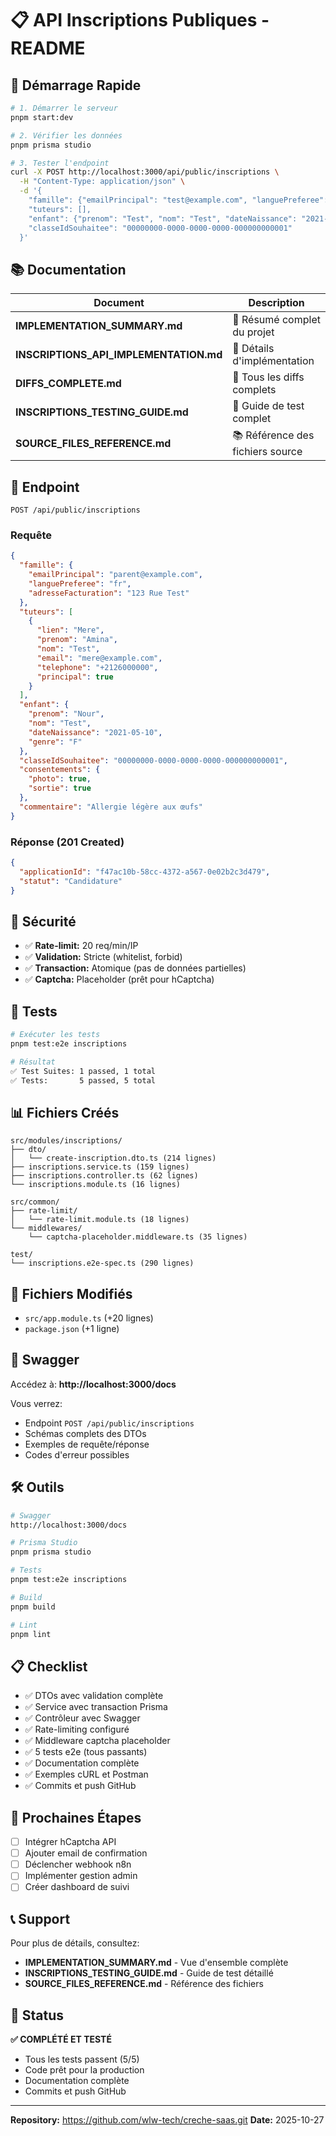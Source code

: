 # 📋 API Inscriptions Publiques - README

## 🚀 Démarrage Rapide

```bash
# 1. Démarrer le serveur
pnpm start:dev

# 2. Vérifier les données
pnpm prisma studio

# 3. Tester l'endpoint
curl -X POST http://localhost:3000/api/public/inscriptions \
  -H "Content-Type: application/json" \
  -d '{
    "famille": {"emailPrincipal": "test@example.com", "languePreferee": "fr"},
    "tuteurs": [],
    "enfant": {"prenom": "Test", "nom": "Test", "dateNaissance": "2021-01-01"},
    "classeIdSouhaitee": "00000000-0000-0000-0000-000000000001"
  }'
```

## 📚 Documentation

| Document | Description |
|----------|-------------|
| **IMPLEMENTATION_SUMMARY.md** | 📌 Résumé complet du projet |
| **INSCRIPTIONS_API_IMPLEMENTATION.md** | 📝 Détails d'implémentation |
| **DIFFS_COMPLETE.md** | 🔄 Tous les diffs complets |
| **INSCRIPTIONS_TESTING_GUIDE.md** | 🧪 Guide de test complet |
| **SOURCE_FILES_REFERENCE.md** | 📚 Référence des fichiers source |

## 🎯 Endpoint

```
POST /api/public/inscriptions
```

### Requête

```json
{
  "famille": {
    "emailPrincipal": "parent@example.com",
    "languePreferee": "fr",
    "adresseFacturation": "123 Rue Test"
  },
  "tuteurs": [
    {
      "lien": "Mere",
      "prenom": "Amina",
      "nom": "Test",
      "email": "mere@example.com",
      "telephone": "+2126000000",
      "principal": true
    }
  ],
  "enfant": {
    "prenom": "Nour",
    "nom": "Test",
    "dateNaissance": "2021-05-10",
    "genre": "F"
  },
  "classeIdSouhaitee": "00000000-0000-0000-0000-000000000001",
  "consentements": {
    "photo": true,
    "sortie": true
  },
  "commentaire": "Allergie légère aux œufs"
}
```

### Réponse (201 Created)

```json
{
  "applicationId": "f47ac10b-58cc-4372-a567-0e02b2c3d479",
  "statut": "Candidature"
}
```

## 🔐 Sécurité

- ✅ **Rate-limit:** 20 req/min/IP
- ✅ **Validation:** Stricte (whitelist, forbid)
- ✅ **Transaction:** Atomique (pas de données partielles)
- ✅ **Captcha:** Placeholder (prêt pour hCaptcha)

## 🧪 Tests

```bash
# Exécuter les tests
pnpm test:e2e inscriptions

# Résultat
✅ Test Suites: 1 passed, 1 total
✅ Tests:       5 passed, 5 total
```

## 📊 Fichiers Créés

```
src/modules/inscriptions/
├── dto/
│   └── create-inscription.dto.ts (214 lignes)
├── inscriptions.service.ts (159 lignes)
├── inscriptions.controller.ts (62 lignes)
└── inscriptions.module.ts (16 lignes)

src/common/
├── rate-limit/
│   └── rate-limit.module.ts (18 lignes)
└── middlewares/
    └── captcha-placeholder.middleware.ts (35 lignes)

test/
└── inscriptions.e2e-spec.ts (290 lignes)
```

## 🔄 Fichiers Modifiés

- `src/app.module.ts` (+20 lignes)
- `package.json` (+1 ligne)

## 📱 Swagger

Accédez à: **http://localhost:3000/docs**

Vous verrez:
- Endpoint `POST /api/public/inscriptions`
- Schémas complets des DTOs
- Exemples de requête/réponse
- Codes d'erreur possibles

## 🛠️ Outils

```bash
# Swagger
http://localhost:3000/docs

# Prisma Studio
pnpm prisma studio

# Tests
pnpm test:e2e inscriptions

# Build
pnpm build

# Lint
pnpm lint
```

## 📋 Checklist

- ✅ DTOs avec validation complète
- ✅ Service avec transaction Prisma
- ✅ Contrôleur avec Swagger
- ✅ Rate-limiting configuré
- ✅ Middleware captcha placeholder
- ✅ 5 tests e2e (tous passants)
- ✅ Documentation complète
- ✅ Exemples cURL et Postman
- ✅ Commits et push GitHub

## 🚀 Prochaines Étapes

- [ ] Intégrer hCaptcha API
- [ ] Ajouter email de confirmation
- [ ] Déclencher webhook n8n
- [ ] Implémenter gestion admin
- [ ] Créer dashboard de suivi

## 📞 Support

Pour plus de détails, consultez:
- **IMPLEMENTATION_SUMMARY.md** - Vue d'ensemble complète
- **INSCRIPTIONS_TESTING_GUIDE.md** - Guide de test détaillé
- **SOURCE_FILES_REFERENCE.md** - Référence des fichiers

## 🎉 Status

**✅ COMPLÉTÉ ET TESTÉ**

- Tous les tests passent (5/5)
- Code prêt pour la production
- Documentation complète
- Commits et push GitHub

---

**Repository:** https://github.com/wlw-tech/creche-saas.git
**Date:** 2025-10-27

